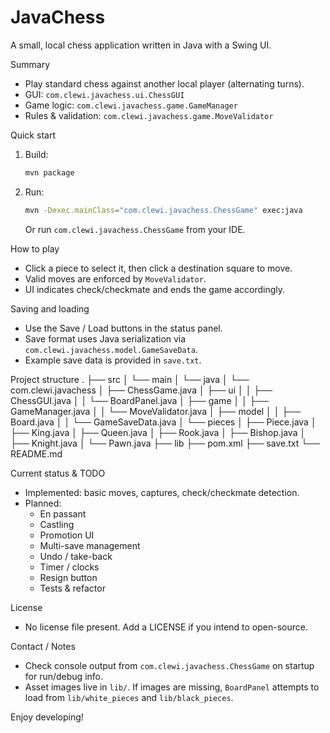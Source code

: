 # JavaChess

A small, local chess application written in Java with a Swing UI.

Summary
- Play standard chess against another local player (alternating turns).
- GUI: `com.clewi.javachess.ui.ChessGUI`
- Game logic: `com.clewi.javachess.game.GameManager`
- Rules & validation: `com.clewi.javachess.game.MoveValidator`

Quick start
1. Build:
   ```sh
   mvn package
   ```
2. Run:
   ```sh
   mvn -Dexec.mainClass="com.clewi.javachess.ChessGame" exec:java
   ```
   Or run `com.clewi.javachess.ChessGame` from your IDE.

How to play
- Click a piece to select it, then click a destination square to move.
- Valid moves are enforced by `MoveValidator`.
- UI indicates check/checkmate and ends the game accordingly.

Saving and loading
- Use the Save / Load buttons in the status panel.
- Save format uses Java serialization via `com.clewi.javachess.model.GameSaveData`.
- Example save data is provided in `save.txt`.

Project structure
.
├── src
│   └── main
│       └── java
│           └── com.clewi.javachess
│               ├── ChessGame.java
│               ├── ui
│               │   ├── ChessGUI.java
│               │   └── BoardPanel.java
│               ├── game
│               │   ├── GameManager.java
│               │   └── MoveValidator.java
│               ├── model
│               │   ├── Board.java
│               │   └── GameSaveData.java
│               └── pieces
│                   ├── Piece.java
│                   ├── King.java
│                   ├── Queen.java
│                   ├── Rook.java
│                   ├── Bishop.java
│                   ├── Knight.java
│                   └── Pawn.java
├── lib
├── pom.xml
├── save.txt
└── README.md

Current status & TODO
- Implemented: basic moves, captures, check/checkmate detection.
- Planned:
  - En passant
  - Castling
  - Promotion UI
  - Multi-save management
  - Undo / take-back
  - Timer / clocks
  - Resign button
  - Tests & refactor

License
- No license file present. Add a LICENSE if you intend to open-source.

Contact / Notes
- Check console output from `com.clewi.javachess.ChessGame` on startup for run/debug info.
- Asset images live in `lib/`. If images are missing, `BoardPanel` attempts to load from `lib/white_pieces` and `lib/black_pieces`.

Enjoy developing!




